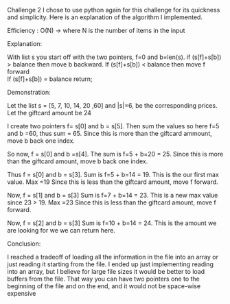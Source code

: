 Challenge 2
I chose to use python again for this challenge for its quickness and simplicity. Here
is an explanation of the algorithm I implemented.

Efficiency : O(N) -> where N is the number of items in the input

Explanation:

With list s you start off with the two pointers, f=0 and b=len(s).
if (s[f]+s[b]) > balance then move b backward.
If (s[f]+s[b]) < balance then move f forward  
If (s[f]+s[b]) = balance return;

Demonstration:

Let the list s = [5, 7, 10, 14, 20 ,60] and |s|=6, be the corresponding prices.
Let the giftcard amount be 24

I create two pointers f= s[0] and b = s[5].
Then sum the values so here f=5 and b =60, thus sum = 65.
Since this is more than the giftcard ammount, move b back one index.

So now, f = s[0] and b =s[4].
The sum is f=5 + b=20 = 25.
Since this is more than the giftcard amount, move b back one index.

Thus f = s[0] and b = s[3].
Sum is f=5 + b=14 = 19.
This is the our first max value. Max =19
Since this is less than the giftcard amount, move f forward.

Now, f = s[1] and b = s[3]
Sum is f=7 + b=14 = 23.
This is a new max value since 23 > 19. Max =23
Since this is less than the giftcard amount, move f forward.

Now, f = s[2] and b = s[3]
Sum is f=10 + b=14 = 24.
This is the amount we are looking for we we can return here.

Conclusion:

I reached a tradeoff of loading all the information in the file into an array or
just reading it starting from the file. I ended up just implementing reading into
an array, but I believe for large file sizes it would be better to load buffers
from the file. That way you can have two pointers one to the beginning of the
file and on the end, and it would not be space-wise expensive 
